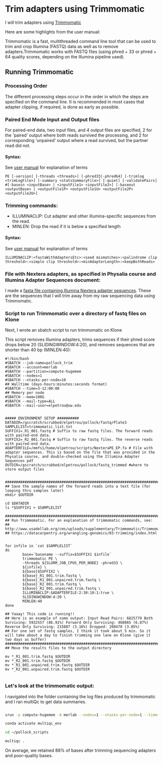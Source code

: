 # Trim adapters using Trimmomatic

I will trim adapters using [Trimmomatic](http://www.usadellab.org/cms/uploads/supplementary/Trimmomatic/TrimmomaticManual_V0.32.pdf)

Here are some highlights from the user manual:

Trimmomatic is a fast, multithreaded command line tool that can be used to trim and crop Illumina (FASTQ) data as well as to remove adapters.Trimmomatic works with FASTQ files (using phred + 33 or phred + 64 quality scores, depending on the Illumina pipeline used). 

## Running Trimmomatic

### Processing Order
The different processing steps occur in the order in which the steps are specified on the command line. It is recommended in most cases that adapter clipping, if required, is done as early as possible.

### Paired End Mode Input and Output files
For paired-end data, two input files, and 4 output files are specified, 2 for the 'paired' output where both reads survived the processing, and 2 for corresponding 'unpaired' output where a read survived, but the partner read did not.

#### Syntax: 
See [user manual](http://www.usadellab.org/cms/uploads/supplementary/Trimmomatic/TrimmomaticManual_V0.32.pdf) for explanation of terms
``` 
PE [-version] [-threads <threads>] [-phred33|-phred64] [-trimlog <trimLogFile>] [-summary <statsSummaryFile>] [-quiet] [-validatePairs] #[-basein <inputBase> | <inputFile1> <inputFile2>] [-baseout <outputBase> | <outputFile1P> <outputFile1U> <outputFile2P> <outputFile2U>]
```

### Trimming commands:

  - ILLUMINACLIP: Cut adapter and other illumina-specific sequences from the read.
  - MINLEN: Drop the read if it is below a specified length


#### Syntax:
See [user manual](http://www.usadellab.org/cms/uploads/supplementary/Trimmomatic/TrimmomaticManual_V0.32.pdf) for explanation of terms
```
ILLUMINACLIP:<fastaWithAdaptersEtc>:<seed mismatches>:<palindrome clip threshold>:<simple clip threshold>:<minAdapterLength>:<keepBothReads>
```

### File with Nextera adapters, as specified in Physalia course and Illumina Adapter Sequences document:

I made a [fasta file containing Illumina Nextera adapter sequences](https://github.com/EleniLPetrou/herring_whole_genome_sequencing/blob/main/Scripts/NexteraPE_EP.fa). These are the sequences that I will trim away from my raw sequencing data using Trimmomatic. 

### Script to run Trimmomatic over a directory of fastq files on Klone
 
Next, I wrote an sbatch script to run trimmomatic on Klone

This script removes Illumina adapters, trims sequences if their phred score drops below 20 (SLIDINGWINDOW:4:20), and removes sequences that are shorter than 40 bp (MINLEN:40):

```
#!/bin/bash
#SBATCH --job-name=pollock_trim
#SBATCH --account=merlab
#SBATCH --partition=compute-hugemem
#SBATCH --nodes=1
#SBATCH --ntasks-per-node=10
## Walltime (days-hours:minutes:seconds format)
#SBATCH --time=3-12:00:00
## Memory per node
#SBATCH --mem=100G
#SBATCH --mail-type=ALL
#SBATCH --mail-user=elpetrou@uw.edu


##### ENVIRONMENT SETUP ##########
DATADIR=/gscratch/scrubbed/elpetrou/pollock/fastq/Plate3
SAMPLELIST=trimmomatic_list.txt
SUFFIX1=_R1_001.fastq # Suffix to raw fastq files. The forward reads with paired-end data.
SUFFIX2=_R2_001.fastq # Suffix to raw fastq files. The reverse reads with paired-end data. 
ADAPTERFILE=/mmfs1/home/elpetrou/scripts/NexteraPE_EP.fa # File with adapter sequences. This is based on the file that was provided in the Physalia course, and double-checked using the Illumina Adapter Sequences pdf
OUTDIR=/gscratch/scrubbed/elpetrou/pollock/fastq_trimmed #where to store output files


##############################################################################
## Save the sample names of the forward reads into a text file (for looping thru samples later)
mkdir $OUTDIR

cd $DATADIR
ls *$SUFFIX1 > $SAMPLELIST

##############################################################################
## Run Trimmomatic. For an explanation of trimmomatic commands, see: 
## http://www.usadellab.org/cms/uploads/supplementary/Trimmomatic/TrimmomaticManual_V0.32.pdf
## https://datacarpentry.org/wrangling-genomics/03-trimming/index.html


for infile in `cat $SAMPLELIST`
do
        base=`basename --suffix=$SUFFIX1 $infile`
        trimmomatic PE \
        -threads ${SLURM_JOB_CPUS_PER_NODE} -phred33 \
        ${infile} \
        ${base}$SUFFIX2 \
        ${base}_R1_001.trim.fastq \
        ${base}_R1_001.unpaired.trim.fastq \
        ${base}_R2_001.trim.fastq \
        ${base}_R2_001.unpaired.trim.fastq \
        ILLUMINACLIP:$ADAPTERFILE:2:30:10:1:true \
        SLIDINGWINDOW:4:20 \
        MINLEN:40
done

## Yaaay! This code is running!!
## Here is an example of some output: Input Read Pairs: 6825779 Both Surviving: 5932557 (86.91%) Forward Only Surviving: 468865 (6.87%) Reverse Only Surviving: 215887 (3.16%) Dropped: 208470 (3.05%)
## For one set of fastq samples, I think it took about 5 min. So it will take about a day to finish trimming one lane on Klone (give it two days as buffer)
#############################################################################
## Move the results files to the output directory

mv *_R1_001.trim.fastq $OUTDIR
mv *_R2_001.trim.fastq $OUTDIR
mv *_R1_001.unpaired.trim.fastq $OUTDIR
mv *_R2_001.unpaired.trim.fastq $OUTDIR


```

### Let's look at the trimmomatic output:

I navigated into the folder containing the log files produced by trimmomatic and I ran multiQc to get data summaries. 

``` bash

srun -p compute-hugemem -A merlab --nodes=1 --ntasks-per-node=1 --time=02:00:00 --mem=50G --pty /bin/bash

conda activate multiqc_env

cd ~/pollock_scripts

multiqc .

```

On average, we retained 88% of bases after trimming sequencing adapters and poor-quality bases. 





